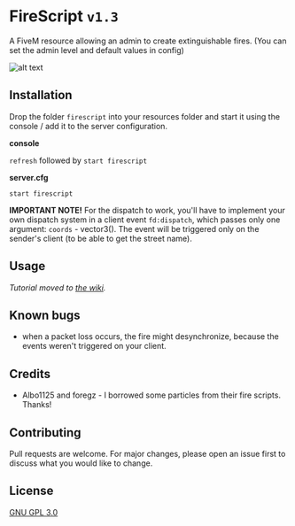 # FireScript `v1.3`

A FiveM resource allowing an admin to create extinguishable fires. (You can set the admin level and default values in config)

![alt text](https://i.imgur.com/sZQEmP7.png "Example fire #1")

## Installation

Drop the folder `firescript` into your resources folder and start it using the console / add it to the server configuration.

**console**

`refresh` followed by `start firescript`

**server.cfg** 
```
start firescript
```

**IMPORTANT NOTE!** For the dispatch to work, you'll have to implement your own dispatch system in a client event `fd:dispatch`, which passes only one argument: `coords` - vector3(). The event will be triggered only on the sender's client (to be able to get the street name).

## Usage

*Tutorial moved to [the wiki](https://github.com/gimicze/firescript/wiki).*

## Known bugs
- when a packet loss occurs, the fire might desynchronize, because the events weren't triggered on your client.

## Credits
- Albo1125 and foregz - I borrowed some particles from their fire scripts. Thanks!

## Contributing
Pull requests are welcome. For major changes, please open an issue first to discuss what you would like to change.

## License
[GNU GPL 3.0](https://github.com/gimicze/firescript/blob/main/LICENSE)
